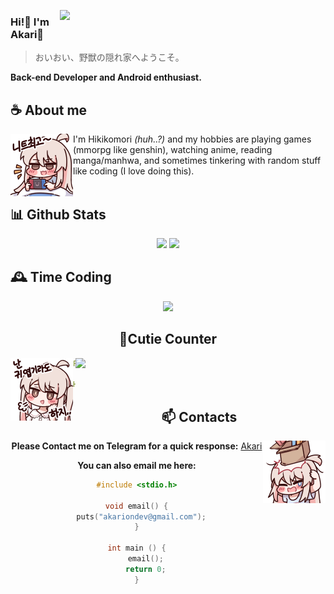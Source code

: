 <!-- ![Moe-Counter](https://moe-counter.glitch.me/get/@whyakari?theme=moebooru)
<br><br>-->

<a href=""><img align="right" width="425" src="https://lanyard.kyrie25.me/api/638143475379994678?imgStyle=square&gradient=e9d6d5-e9d6d5-f3b1b4-ffffff&bg=0d1117"></a>

### Hi!👋 I'm Akari🍊
> おいおい、野獣の隠れ家へようこそ。

**Back-end Developer and Android enthusiast.**

## **☕ About me**
<a href="https://github.com/whyakari"><img align="left" width="100" src="./images/mahiro_switch.png"></a>
I'm Hikikomori _(huh..?)_ and my hobbies are playing games (mmorpg like genshin), watching anime, reading manga/manhwa, and sometimes tinkering with random stuff like coding (I love doing this).
<br><br>

## **📊 Github Stats**
<!-- <div><a href="https://github.com/whyakari"><img width="100" src="https://cdn.discordapp.com/attachments/1077108830862839848/1107004077621125240/105017051_p13.png"></a><div> -->
<p align="center"><img width="50%" src="https://github-readme-stats.vercel.app/api?username=whyakari&show_icons=true&count_private=true&theme=react&hide_border=true&bg_color=0D1117"/> <img width="45%" src="https://github-readme-stats.vercel.app/api/top-langs/?username=whyakari&show_icons=true&count_private=true&theme=react&hide_border=true&bg_color=0D1117&layout=compact"/>
</p>

## **🕰️ Time Coding**
<div align="center"> <img src="https://github-readme-stats.vercel.app/api/wakatime?username=whyakari&layout=compact&theme=transparent&border_color=00000000&text_color=ffffff" alt"time codding">

## **🧋Cutie Counter**
<!-- <p align="center">
	<img src="https://moe-counter.glitch.me/get/@whyakari?theme=moebooru-h"> <br/>
</p> -->
<a href="https://discord.com/users/638143475379994678"><img align="right" width=400 src="https://moe-counter.glitch.me/get/@whyakari?theme=rule34"></a>
<a href="https://github.com/whyakari"><img align="left" width="100" src="./images/mahiro.png"></a>

```yaml
People who visit my profile :3.

Hehe~ another cutie has been caught.
```
<!-- <br><br><br><br> -->
## **📫 Contacts**
<a href="https://github.com/whyakari"><img align="right" width="100" src="./images/mahiro_box.png" /></a>
**Please Contact me on Telegram for a quick response:** [Akari](https://t.me/whyakari)

**You can also email me here:** 
```c
#include <stdio.h>

void email() {
  puts("akariondev@gmail.com");
}

int main () {
    email();
    return 0;
}
```

<!-- ### おいおい、野獣の隠れ家へようこそ。
![Moe-Counter](https://count.getloli.com/get/@Akari%20Azusagawa?theme=rule34)-->

<!-- ### Github stats  
[![akari](https://raw.githubusercontent.com/whyakari/whyakari/master/generated/overview.svg)](https://github.com/whyakari)
[![akari](https://raw.githubusercontent.com/whyakari/whyakari/master/generated/languages.svg)](https://github.com/whyakari) -->
